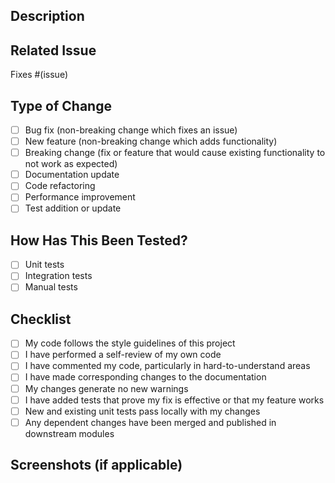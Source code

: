 ## Description
<!-- Provide a brief description of the changes in this pull request -->

## Related Issue
<!-- Link to the issue that this pull request addresses, if applicable -->
Fixes #(issue)

## Type of Change
<!-- Mark the appropriate option with an "x" -->
- [ ] Bug fix (non-breaking change which fixes an issue)
- [ ] New feature (non-breaking change which adds functionality)
- [ ] Breaking change (fix or feature that would cause existing functionality to not work as expected)
- [ ] Documentation update
- [ ] Code refactoring
- [ ] Performance improvement
- [ ] Test addition or update

## How Has This Been Tested?
<!-- Describe the tests that you ran to verify your changes -->
- [ ] Unit tests
- [ ] Integration tests
- [ ] Manual tests

## Checklist
<!-- Mark the appropriate options with an "x" -->
- [ ] My code follows the style guidelines of this project
- [ ] I have performed a self-review of my own code
- [ ] I have commented my code, particularly in hard-to-understand areas
- [ ] I have made corresponding changes to the documentation
- [ ] My changes generate no new warnings
- [ ] I have added tests that prove my fix is effective or that my feature works
- [ ] New and existing unit tests pass locally with my changes
- [ ] Any dependent changes have been merged and published in downstream modules

## Screenshots (if applicable)
<!-- Add screenshots to help explain your changes -->
